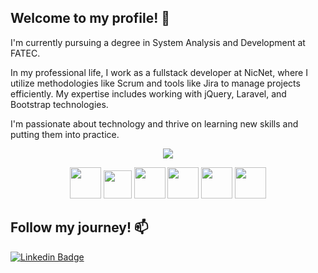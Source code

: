 ## Welcome to my profile! 👋

I'm currently pursuing a degree in System Analysis and Development at FATEC.

In my professional life, I work as a fullstack developer at NicNet, where I utilize methodologies like Scrum and tools like Jira to manage projects efficiently. My expertise includes working with jQuery, Laravel, and Bootstrap technologies. 

I'm passionate about technology and thrive on learning new skills and putting them into practice.

<p align="center"> <img src="https://github-readme-stats.vercel.app/api?username=Antonio-pf&count_private=true&show_icons=true&theme=onedark" /> </p>


<p align="center">
  <img src="https://user-images.githubusercontent.com/25181517/183898054-b3d693d4-dafb-4808-a509-bab54cf5de34.png" width='50px'/>
  <img src="https://user-images.githubusercontent.com/25181517/117447155-6a868a00-af3d-11eb-9cfe-245df15c9f3f.png" width='45px'/>
  <img src="https://user-images.githubusercontent.com/25181517/192108372-f71d70ac-7ae6-4c0d-8395-51d8870c2ef0.png" width='50px'/>
  <img src="https://github.com/marwin1991/profile-technology-icons/assets/76662862/dbbc299a-8356-45e4-9d2e-a6c21b4569cf" width='50px'/>
  <img src="https://github.com/marwin1991/profile-technology-icons/assets/25181517/afcf1c98-544e-41fb-bf44-edba5e62809a" width='50px'>
  <img src="https://user-images.githubusercontent.com/25181517/183423507-c056a6f9-1ba8-4312-a350-19bcbc5a8697.png" width='50px'>
    
</p>

## Follow my journey! 📫

[![Linkedin Badge](https://img.shields.io/badge/-LinkedIn-blue?style=flat-square&logo=Linkedin&logoColor=white&link=https://www.linkedin.com/in/ant%C3%B4nio-pires-felipe-9844ab160/)](https://www.linkedin.com/in/ant%C3%B4nio-pires-felipe-9844ab160/)
